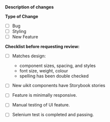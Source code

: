 **Description of changes**

<!-- Please add a brief description of the changes here. -->

**Type of Change**

- [ ] Bug
- [ ] Styling
- [ ] New Feature

**Checklist before requesting review:**

- [ ] Matches design:

  - component sizes, spacing, and styles
  - font size, weight, colour
  - spelling has been double checked

- [ ] New uikit components have Storybook stories
- [ ] Feature is minimally responsive.
- [ ] Manual testing of UI feature.
- [ ] Selenium test is completed and passing.
